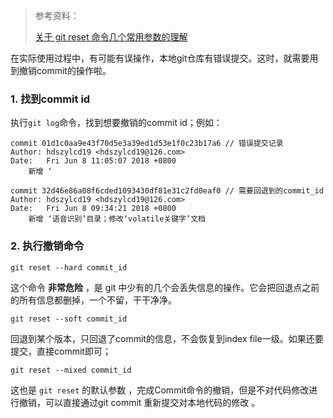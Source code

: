 > 参考资料：
>
> [关于 git reset 命令几个常用参数的理解](https://blog.csdn.net/hbwindy/article/details/51519999)

在实际使用过程中，有可能有误操作，本地git仓库有错误提交。这时，就需要用到撤销commit的操作啦。

### 1. 找到commit id

执行`git log`命令，找到想要撤销的commit id；例如：

```
commit 01d1c0aa9e43f70d5e3a39ed1d53e1f0c23b17a6 // 错误提交记录
Author: hdszylcd19 <hdszylcd19@126.com>
Date:   Fri Jun 8 11:05:07 2018 +0800
    新增 ‘

commit 32d46e86a08f6cded1093430df81e31c2fd0eaf0 // 需要回退到的commit_id
Author: hdszylcd19 <hdszylcd19@126.com>
Date:   Fri Jun 8 09:34:21 2018 +0800
 	新增 ‘语音识别’目录；修改‘volatile关键字’文档

```

### 2. 执行撤销命令

`git reset --hard commit_id`

这个命令 **非常危险** ，是 git 中少有的几个会丢失信息的操作。它会把回退点之前的所有信息都删掉，一个不留，干干净净。  

`git reset --soft commit_id  `

回退到某个版本，只回退了commit的信息，不会恢复到index file一级。如果还要提交，直接commit即可； 

``git reset --mixed commit_id ``

这也是 `git reset` 的默认参数 ，完成Commit命令的撤销，但是不对代码修改进行撤销，可以直接通过git commit 重新提交对本地代码的修改 。